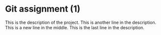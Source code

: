 # Git assignment (1)
This is the description of the project.
This is another line in the description.
This is a new line in the middle.
This is the last line in the description.

